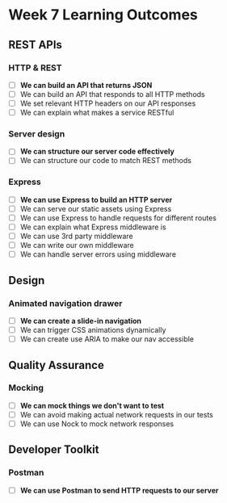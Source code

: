 # Week 7 Learning Outcomes

## REST APIs

### HTTP & REST

- [ ] **We can build an API that returns JSON**
- [ ] We can build an API that responds to all HTTP methods
- [ ] We set relevant HTTP headers on our API responses
- [ ] We can explain what makes a service RESTful

### Server design

- [ ] **We can structure our server code effectively**
- [ ] We can structure our code to match REST methods

### Express

- [ ] **We can use Express to build an HTTP server**
- [ ] We can serve our static assets using Express
- [ ] We can use Express to handle requests for different routes
- [ ] We can explain what Express middleware is
- [ ] We can use 3rd party middleware
- [ ] We can write our own middleware
- [ ] We can handle server errors using middleware

## Design

### Animated navigation drawer

- [ ] **We can create a slide-in navigation**
- [ ] We can trigger CSS animations dynamically
- [ ] We can create use ARIA to make our nav accessible

## Quality Assurance

### Mocking

- [ ] **We can mock things we don't want to test**
- [ ] We can avoid making actual network requests in our tests
- [ ] We can use Nock to mock network responses

## Developer Toolkit

### Postman

- [ ] **We can use Postman to send HTTP requests to our server**
